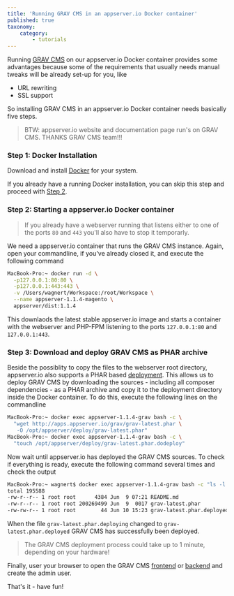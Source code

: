 ```yaml
---
title: 'Running GRAV CMS in an appserver.io Docker container'
published: true
taxonomy:
    category:
        - tutorials
---
```


Running [GRAV CMS](https://getgrav.org/) on our appserver.io Docker container provides some 
advantages because some of the requirements that usually needs manual tweaks will be already 
set-up for you, like

* URL rewriting
* SSL support

So installing GRAV CMS in an appserver.io Docker container needs basically five steps.

> BTW: appserver.io website and documentation page run's on GRAV CMS. THANKS GRAV CMS team!!!

### Step 1: Docker Installation

Download and install [Docker](https://www.docker.com/community-edition) for your system.

If you already have a running Docker installation, you can skip this step and proceed with 
[Step 2](#step-2-starting-a-appserver-io-docker-container).

### Step 2: Starting a appserver.io Docker container

> If you already have a webserver running that listens either to one of the ports `80` and `443` 
> you'll also have to stop it temporarly.

We need a appserver.io container that runs the GRAV CMS instance. Again, open your commandline, if you've already closed it, and execute the following command

```sh
MacBook-Pro:~ docker run -d \
  -p127.0.0.1:80:80 \
  -p127.0.0.1:443:443 \
  -v /Users/wagnert/Workspace:/root/Workspace \
  --name appserver-1.1.4-magento \
  appserver/dist:1.1.4
```

This downlaods the latest stable appserver.io image and starts a container with the webserver and
PHP-FPM listening to the ports `127.0.0.1:80` and `127.0.0.1:443`.

### Step 3: Download and deploy GRAV CMS as PHAR archive

Beside the possiblity to copy the files to the webserver root directory, appserver.io also supports
a PHAR based [deployment](../../documentation/deployment). This
allows us to deploy GRAV CMS by downloading the sources - including all composer dependencies - as 
a PHAR archive and copy it to the deployment directory inside the Docker container. To do this,
execute the following lines on the commandline

```sh
MacBook-Pro:~ docker exec appserver-1.1.4-grav bash -c \
  "wget http://apps.appserver.io/grav/grav-latest.phar \
   -O /opt/appserver/deploy/grav-latest.phar"
MacBook-Pro:~ docker exec appserver-1.1.4-grav bash -c \
  "touch /opt/appserver/deploy/grav-latest.phar.dodeploy"
```

Now wait until appserver.io has deployed the GRAV CMS sources. To check if everything is ready, 
execute the following command several times and check the output

```sh
MacBook-Pro:~ wagnert$ docker exec appserver-1.1.4-grav bash -c "ls -l /opt/appserver/deploy"
total 195588
-rw-r--r-- 1 root root      4384 Jun  9 07:21 README.md
-rw-r--r-- 1 root root 200269499 Jun  9  0017 grav-latest.phar
-rw-rw-r-- 1 root root        44 Jun 10 15:23 grav-latest.phar.deployed
```
When the file `grav-latest.phar.deploying` changed to `grav-latest.phar.deployed` GRAV CMS 
has successfully been deployed. 

> The GRAV CMS deployment process could take up to 1 minute, depending on your hardware!

Finally, user your browser to open the GRAV CMS [frontend](http://127.0.0.1/grav-latest/) or 
[backend](http://127.0.0.1/grav-latest/admin/) and create the admin user.

That's it - have fun!